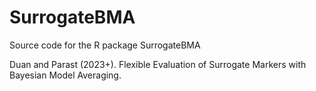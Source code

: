 # SurrogateBMA
 Source code for the R package SurrogateBMA
 
 Duan and Parast (2023+). Flexible Evaluation of Surrogate Markers with Bayesian Model Averaging.
